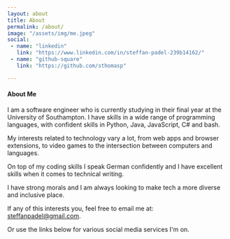 ```yaml
---
layout: about
title: About
permalink: /about/
image: "/assets/img/me.jpeg"
social:
 - name: "linkedin"
   link: "https://www.linkedin.com/in/steffan-padel-239b14162/"
 - name: "github-square"
   link: "https://github.com/sthomasp"

---
```

#### About Me

I am a software engineer who is currently studying in their final year at the University of Southampton. I have skills in a wide range of programming languages,  with confident skills in Python, Java, JavaScript, C# and bash.

My interests related to technology vary a lot, from web apps and browser extensions, to video games to the intersection between computers and languages.

On top of my coding skills I speak German confidently and I have excellent skills when it comes to technical writing.

I have strong morals and I am always looking to make tech a more diverse and inclusive place.

If any of this interests you, feel free to email me at: <steffanpadel@gmail.com>.

Or use the links below for various social media services I'm on.

